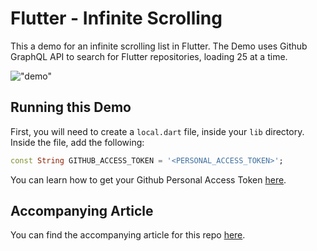 # Flutter - Infinite Scrolling

This a demo for an infinite scrolling list in Flutter. The Demo uses Github GraphQL API to search for Flutter repositories, loading 25 at a time.

!["demo"](demo.gif)

## Running this Demo

First, you will need to create a `local.dart` file, inside your `lib` directory. Inside the file, add the following:

```dart
const String GITHUB_ACCESS_TOKEN = '<PERSONAL_ACCESS_TOKEN>';
```

You can learn how to get your Github Personal Access Token [here](https://help.github.com/en/articles/creating-a-personal-access-token-for-the-command-line).

## Accompanying Article

You can find the accompanying article for this repo [here](https://codinglatte.com/posts/flutter/listview-infinite-scrolling-in-flutter/).
